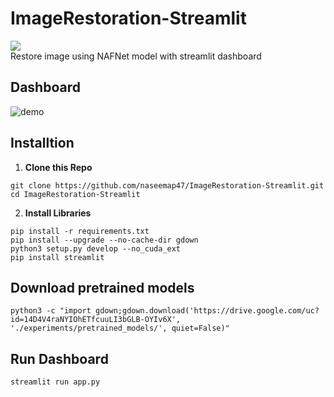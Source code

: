 # ImageRestoration-Streamlit
[<img src="https://img.shields.io/badge/Docker-Image-blue.svg?logo=docker">](<https://hub.docker.com/repository/docker/naseemap47/streamlit-nafnet>) <br>
Restore image using NAFNet model with streamlit dashboard

## Dashboard
![demo](https://github.com/naseemap47/ImageRestoration-Streamlit/assets/88816150/6081cfa5-96f8-4ff0-ba5c-d85723e025aa)

## Installtion
1. **Clone this Repo**
```
git clone https://github.com/naseemap47/ImageRestoration-Streamlit.git
cd ImageRestoration-Streamlit
```
2. **Install Libraries**
```
pip install -r requirements.txt
pip install --upgrade --no-cache-dir gdown
python3 setup.py develop --no_cuda_ext
pip install streamlit
```
## Download pretrained models
```
python3 -c "import gdown;gdown.download('https://drive.google.com/uc?id=14D4V4raNYIOhETfcuuLI3bGLB-OYIv6X', './experiments/pretrained_models/', quiet=False)"
```
## Run Dashboard
```
streamlit run app.py
```